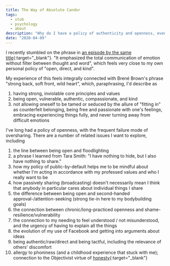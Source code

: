 ```yaml
---
title: The Way of Absolute Candor
tags:
  - stub
  - psychology
  - about
description: "Why do I have a policy of authenticity and openness, even at the risk of oversharing?"
date: "2020-04-09"
---
```


I recently stumbled on the phrase in [an episode by the same title](https://memory-alpha.fandom.com/wiki/Way_of_Absolute_Candor){:target="&lowbar;blank"}. "It emphasized the total communication of emotion without filter between thought and word", which feels very close to my own personal policy of "open, direct, and kind".

My experience of this feels integrally connected with Brené Brown's phrase "strong back, soft front, wild heart", which, paraphrasing, I'd describe as

1. having strong, inviolable core principles and values
2. being open, vulnerable, authentic, compassionate, and kind
3. not allowing oneself to be tamed or seduced by the allure of "fitting in" as counterfeit belonging, being free and passionate with one's feelings, embracing experiencing things fully, and never turning away from difficult emotions

I've long had a policy of openness, with the frequent failure mode of oversharing. There are a number of related issues I want to explore, including

1. the line between being open and floodlighting
2. a phrase I learned from Tara Smith: "I have nothing to hide, but I also have nothing to share."
3. how my policy of public-by-default helps me to be mindful about whether I'm acting in accordance with my professed values and who I really want to be
4. how passively sharing (broadcasting) doesn't necessarily mean I think that anybody in particular cares about individual things I share
5. the difference between being open and second-handed approval-/attention-seeking (strong tie-in here to my bodybuilding goals)
6. the connection between chronic/long-practiced openness and shame-resilience/vulnerability
7. the connection to my needing to feel understood / not misunderstood, and the urgency of having to explain all the things
8. the evolution of my use of Facebook and getting into arguments about ideas
9. being authentic/raw/direct and being tactful, including the relevance of others' discomfort
10. allergy to phoniness (and a childhood experience that stuck with me); connection to the Objectivist virtue of [honesty](http://aynrandlexicon.com/lexicon/honesty.html){:target="&lowbar;blank"}
